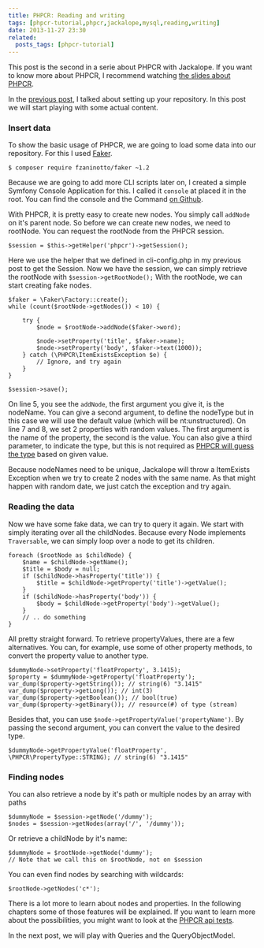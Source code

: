 ```yaml
---
title: PHPCR: Reading and writing
tags: [phpcr-tutorial,phpcr,jackalope,mysql,reading,writing]
date: 2013-11-27 23:30
related:
  posts_tags: [phpcr-tutorial]
---
```

This post is the second in a serie about PHPCR with Jackalope. If you want to know more about PHPCR, I recommend watching
[the slides about PHPCR].

In the [previous post], I talked about setting up your repository. In this post we will start playing with some actual
content.

### Insert data

To show the basic usage of PHPCR, we are going to load some data into our repository. For this I used [Faker].

~~~language-bash
$ composer require fzaninotto/faker ~1.2
~~~

Because we are going to add more CLI scripts later on, I created a simple Symfony Console Application for this. I called
it `console` at placed it in the root. You can find the console and the Command [on Github].

With PHPCR, it is pretty easy to create new nodes. You simply call `addNode` on it's parent node. So before we can
create new nodes, we need to rootNode. You can request the rootNode from the PHPCR session.

~~~language-php
$session = $this->getHelper('phpcr')->getSession();
~~~

Here we use the helper that we defined in cli-config.php in my previous post to get the Session. Now we have the
session, we can simply retrieve the rootNode with `$session->getRootNode();` With the rootNode, we can start creating
fake nodes.

~~~{.language-php.line-numbers}
$faker = \Faker\Factory::create();
while (count($rootNode->getNodes()) < 10) {

    try {
        $node = $rootNode->addNode($faker->word);

        $node->setProperty('title', $faker->name);
        $node->setProperty('body', $faker->text(1000));
    } catch (\PHPCR\ItemExistsException $e) {
        // Ignore, and try again
    }
}

$session->save();
~~~

On line 5, you see the `addNode`, the first argument you give it, is the nodeName. You can give a second argument, to
define the nodeType but in this case we will use the default value (which will be nt:unstructured).
On line 7 and 8, we set 2 properties with random values. The first argument is the name of the property, the second is
the value. You can also give a third parameter, to indicate the type, but this is not required as [PHPCR will guess the
type][property guesser] based on given value.

Because nodeNames need to be unique, Jackalope will throw a ItemExists Exception when we try to create 2 nodes with the
same name. As that might happen with random date, we just catch the exception and try again.

### Reading the data

Now we have some fake data, we can try to query it again. We start with simply iterating over all the childNodes.
Because every Node implements `Traversable`, we can simply loop over a node to get its children.

~~~{.language-php.line-numbers}
foreach ($rootNode as $childNode) {
    $name = $childNode->getName();
    $title = $body = null;
    if ($childNode->hasProperty('title')) {
        $title = $childNode->getProperty('title')->getValue();
    }
    if ($childNode->hasProperty('body')) {
        $body = $childNode->getProperty('body')->getValue();
    }
    // .. do something
}
~~~

All pretty straight forward. To retrieve propertyValues, there are a few alternatives. You can, for example, use some of
other property methods, to convert the property value to another type.

~~~language-php
$dummyNode->setProperty('floatProperty', 3.1415);
$property = $dummyNode->getProperty('floatProperty');
var_dump($property->getString()); // string(6) "3.1415"
var_dump($property->getLong()); // int(3)
var_dump($property->getBoolean()); // bool(true)
var_dump($property->getBinary()); // resource(#) of type (stream)
~~~

Besides that, you can use `$node->getPropertyValue('propertyName')`. By passing the second argument, you can convert the
value to the desired type.
~~~language-php
$dummyNode->getPropertyValue('floatProperty', \PHPCR\PropertyType::STRING); // string(6) "3.1415"
~~~

### Finding nodes

You can also retrieve a node by it's path or multiple nodes by an array with paths

~~~language-php
$dummyNode = $session->getNode('/dummy');
$nodes = $session->getNodes(array('/', '/dummy'));
~~~

Or retrieve a childNode by it's name:
~~~language-php
$dummyNode = $rootNode->getNode('dummy');
// Note that we call this on $rootNode, not on $session
~~~

You can even find nodes by searching with wildcards:

~~~language-php
$rootNode->getNodes('c*');
~~~

There is a lot more to learn about nodes and properties. In the following chapters some of those features will be
explained. If you want to learn more about the possibilities, you might want to look at the [PHPCR api tests].

In the next post, we will play with Queries and the QueryObjectModel.

[the slides about PHPCR]: http://phpcr.github.io/slides.html
[previous post]: {{site.url}}/2013/11/16/setup-jackalope-with-mysql
[Faker]: https://github.com/fzaninotto/Faker
[on Github]: https://github.com/wjzijderveld/phpcr-blog-serie/tree/part2-querying
[property guesser]: https://github.com/phpcr/phpcr/blob/master/src/PHPCR/PropertyType.php#L326
[PHPCR api tests]: https://github.com/phpcr/phpcr-api-tests